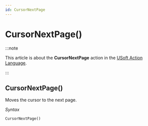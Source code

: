 ```yaml
---
id: CursorNextPage
---
```


# CursorNextPage()




:::note

This article is about the **CursorNextPage** action in the [USoft Action Language](/Task_flow/Action_Language_reference/USoft_Action_Language.md).

:::

## **CursorNextPage()**

Moves the cursor to the next page.

*Syntax*

```
CursorNextPage()
```

 